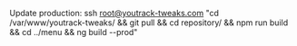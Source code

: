 Update production:
ssh root@youtrack-tweaks.com "cd /var/www/youtrack-tweaks/ && git pull && cd repository/ && npm run build && cd ../menu && ng build --prod"